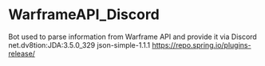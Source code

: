 # WarframeAPI_Discord
Bot used to parse information from Warframe API and provide it via Discord
net.dv8tion:JDA:3.5.0_329
json-simple-1.1.1
https://repo.spring.io/plugins-release/
